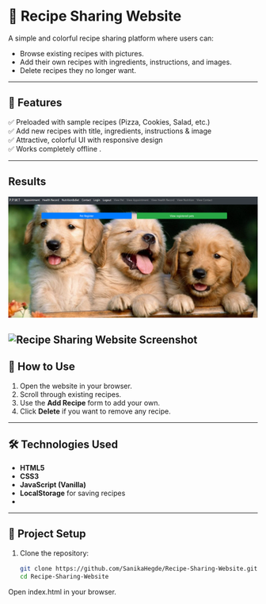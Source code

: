 # 🍴 Recipe Sharing Website  

A simple and colorful recipe sharing platform where users can:  
- Browse existing recipes with pictures.  
- Add their own recipes with ingredients, instructions, and images.  
- Delete recipes they no longer want.  

---

## 🌟 Features  
✅ Preloaded with sample recipes (Pizza, Cookies, Salad, etc.)  
✅ Add new recipes with title, ingredients, instructions & image  
✅ Attractive, colorful UI with responsive design  
✅ Works completely offline .

---

## Results   

![image alt](https://github.com/SanikaHegde/Fursteps-pet-wellness-tracker/blob/d3bcfb4f8f88747e3156253eac685963f2af0227/Screenshot%202024-12-27%20221940.png )


![Recipe Sharing Website Screenshot](https://github.com/SanikaHegde/Recipe-Sharing-Website/issues/1)
---

## 🚀 How to Use  
1. Open the website in your browser.  
2. Scroll through existing recipes.  
3. Use the **Add Recipe** form to add your own.  
4. Click **Delete** if you want to remove any recipe.  

---

## 🛠️ Technologies Used  
- **HTML5**  
- **CSS3**  
- **JavaScript (Vanilla)**  
- **LocalStorage** for saving recipes
- 
---

## 📂 Project Setup  
1. Clone the repository:  
   ```bash
   git clone https://github.com/SanikaHegde/Recipe-Sharing-Website.git
   cd Recipe-Sharing-Website
Open index.html in your browser.






